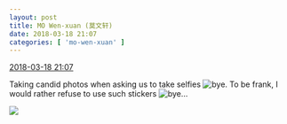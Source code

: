 ```yaml
---
layout: post
title: MO Wen-xuan (莫文轩)
date: 2018-03-18 21:07
categories: [ 'mo-wen-xuan' ]
---
```


<div class="weibo-info">
  <a href="https://weibo.com/6505418468/G7Z2BDW58">2018-03-18 21:07</a>
</div>

Taking candid photos when asking us to take selfies ![bye](https://img.t.sinajs.cn/t4/appstyle/expression/ext/normal/70/88_org.gif). To be frank, I would rather refuse to use such stickers ![bye](https://img.t.sinajs.cn/t4/appstyle/expression/ext/normal/70/88_org.gif)…

<!-- more -->

<a href="https://wx4.sinaimg.cn/mw690/0076g4wkgy1fph9vm2bxgj30v21fawwu.jpg">
  <img class="weibo-pic-preview" src="https://wx4.sinaimg.cn/orj360/0076g4wkgy1fph9vm2bxgj30v21fawwu.jpg" />
</a>
